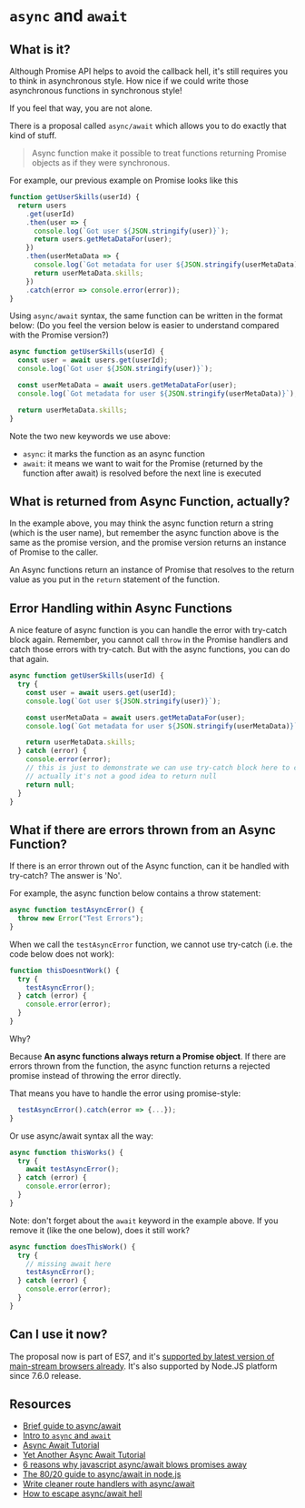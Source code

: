 # `async` and `await`

## What is it?

Although Promise API helps to avoid the callback hell, it's still requires you to think in asynchronous style. How nice if we could write those asynchronous functions in synchronous style!

If you feel that way, you are not alone.

There is a proposal called `async/await` which allows you to do exactly that kind of stuff.

> Async function make it possible to treat functions returning Promise objects as if they were synchronous.

For example, our previous example on Promise looks like this

```javascript
function getUserSkills(userId) {
  return users
    .get(userId)
    .then(user => {
      console.log(`Got user ${JSON.stringify(user)}`);
      return users.getMetaDataFor(user);
    })
    .then(userMetaData => {
      console.log(`Got metadata for user ${JSON.stringify(userMetaData)}`);
      return userMetaData.skills;
    })
    .catch(error => console.error(error));
}
```

Using `async/await` syntax, the same function can be written in the format below: (Do you feel the version below is easier to understand compared with the Promise version?)

```javascript
async function getUserSkills(userId) {
  const user = await users.get(userId);
  console.log(`Got user ${JSON.stringify(user)}`);

  const userMetaData = await users.getMetaDataFor(user);
  console.log(`Got metadata for user ${JSON.stringify(userMetaData)}`);

  return userMetaData.skills;
}
```

Note the two new keywords we use above:

- `async`: it marks the function as an async function
- `await`: it means we want to wait for the Promise (returned by the function after await) is resolved before the next line is executed

## What is returned from Async Function, actually?

In the example above, you may think the async function return a string (which is the user name), but remember the async function above is the same as the promise version, and the promise version returns an instance of Promise to the caller.

An Async functions return an instance of Promise that resolves to the return value as you put in the `return` statement of the function.

## Error Handling within Async Functions

A nice feature of async function is you can handle the error with try-catch block again. Remember, you cannot call `throw` in the Promise handlers and catch those errors with try-catch. But with the async functions, you can do that again.

```javascript
async function getUserSkills(userId) {
  try {
    const user = await users.get(userId);
    console.log(`Got user ${JSON.stringify(user)}`);

    const userMetaData = await users.getMetaDataFor(user);
    console.log(`Got metadata for user ${JSON.stringify(userMetaData)}`);

    return userMetaData.skills;
  } catch (error) {
    console.error(error);
    // this is just to demonstrate we can use try-catch block here to catch the errors
    // actually it's not a good idea to return null
    return null;
  }
}
```

## What if there are errors thrown from an Async Function?

If there is an error thrown out of the Async function, can it be handled with try-catch? The answer is 'No'.

For example, the async function below contains a throw statement:

```javascript
async function testAsyncError() {
  throw new Error("Test Errors");
}
```

When we call the `testAsyncError` function, we cannot use try-catch (i.e. the code below does not work):

```javascript
function thisDoesntWork() {
  try {
    testAsyncError();
  } catch (error) {
    console.error(error);
  }
}
```

Why?

Because **An async functions always return a Promise object**. If there are errors thrown from the function, the async function returns a rejected promise instead of throwing the error directly.

That means you have to handle the error using promise-style:

```javascript
  testAsyncError().catch(error => {...});
}
```

Or use async/await syntax all the way:

```javascript
async function thisWorks() {
  try {
    await testAsyncError();
  } catch (error) {
    console.error(error);
  }
}
```

Note: don't forget about the `await` keyword in the example above. If you remove it (like the one below), does it still work?

```javascript
async function doesThisWork() {
  try {
    // missing await here
    testAsyncError();
  } catch (error) {
    console.error(error);
  }
}
```

## Can I use it now?

The proposal now is part of ES7, and it's [supported by latest version of main-stream browsers already](https://caniuse.com/#feat=async-functions). It's also supported by Node.JS platform since 7.6.0 release.

## Resources

- [Brief guide to async/await](https://javascript.info/async-await)
- [Intro to `async` and `await`](https://developers.google.com/web/fundamentals/primers/async-functions)
- [Async Await Tutorial](https://www.toptal.com/javascript/asynchronous-javascript-async-await-tutorial)
- [Yet Another Async Await Tutorial](https://davidwalsh.name/async-await)
- [6 reasons why javascript async/await blows promises away](https://hackernoon.com/6-reasons-why-javascripts-async-await-blows-promises-away-tutorial-c7ec10518dd9)
- [The 80/20 guide to async/await in node.js](http://thecodebarbarian.com/80-20-guide-to-async-await-in-node.js)
- [Write cleaner route handlers with async/await](https://itnext.io/using-async-await-to-write-cleaner-route-handlers-7fc1d91b220b)
- [How to escape async/await hell](https://medium.freecodecamp.org/avoiding-the-async-await-hell-c77a0fb71c4c)
